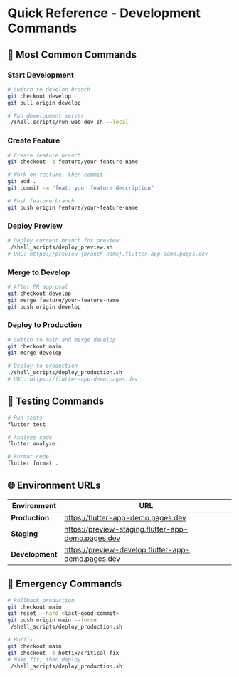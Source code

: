 # Quick Reference - Development Commands

## 🚀 Most Common Commands

### Start Development
```bash
# Switch to develop branch
git checkout develop
git pull origin develop

# Run development server
./shell_scripts/run_web_dev.sh --local
```

### Create Feature
```bash
# Create feature branch
git checkout -b feature/your-feature-name

# Work on feature, then commit
git add .
git commit -m "feat: your feature description"

# Push feature branch
git push origin feature/your-feature-name
```

### Deploy Preview
```bash
# Deploy current branch for preview
./shell_scripts/deploy_preview.sh
# URL: https://preview-{branch-name}.flutter-app-demo.pages.dev
```

### Merge to Develop
```bash
# After PR approval
git checkout develop
git merge feature/your-feature-name
git push origin develop
```

### Deploy to Production
```bash
# Switch to main and merge develop
git checkout main
git merge develop

# Deploy to production
./shell_scripts/deploy_production.sh
# URL: https://flutter-app-demo.pages.dev
```

## 🔧 Testing Commands

```bash
# Run tests
flutter test

# Analyze code
flutter analyze

# Format code
flutter format .
```

## 🌐 Environment URLs

| Environment | URL |
|-------------|-----|
| **Production** | https://flutter-app-demo.pages.dev |
| **Staging** | https://preview-staging.flutter-app-demo.pages.dev |
| **Development** | https://preview-develop.flutter-app-demo.pages.dev |

## 🚨 Emergency Commands

```bash
# Rollback production
git checkout main
git reset --hard <last-good-commit>
git push origin main --force
./shell_scripts/deploy_production.sh

# Hotfix
git checkout main
git checkout -b hotfix/critical-fix
# Make fix, then deploy
./shell_scripts/deploy_production.sh
```
